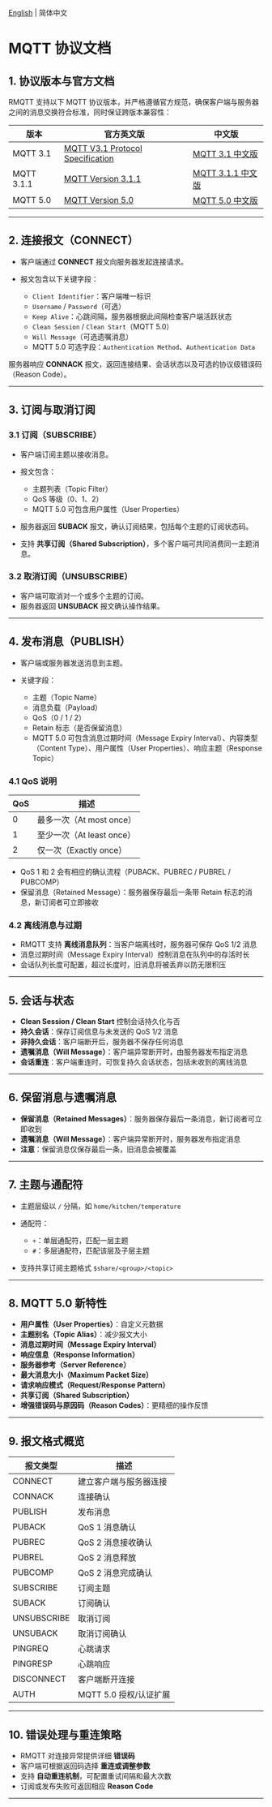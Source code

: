 [English](../en_US/mqtt-protocol.md)  | 简体中文

# MQTT 协议文档

## 1. 协议版本与官方文档

RMQTT 支持以下 MQTT 协议版本，并严格遵循官方规范，确保客户端与服务器之间的消息交换符合标准，同时保证跨版本兼容性：

| 版本         | 官方英文版                                                                                                         | 中文版                                             |
| ---------- | ------------------------------------------------------------------------------------------------------------- | ----------------------------------------------- |
| MQTT 3.1   | [MQTT V3.1 Protocol Specification](https://public.dhe.ibm.com/software/dw/webservices/ws-mqtt/mqtt-v3r1.html) | [MQTT 3.1 中文版](https://mqtt.p2hp.com/mqtt311)   |
| MQTT 3.1.1 | [MQTT Version 3.1.1](https://docs.oasis-open.org/mqtt/mqtt/v3.1.1/os/mqtt-v3.1.1-os.html)                     | [MQTT 3.1.1 中文版](https://mqtt.p2hp.com/mqtt311) |
| MQTT 5.0   | [MQTT Version 5.0](https://docs.oasis-open.org/mqtt/mqtt/v5.0/mqtt-v5.0.html)                                 | [MQTT 5.0 中文版](https://mqtt.p2hp.com/mqtt-5-0)  |

---

## 2. 连接报文（CONNECT）

* 客户端通过 **CONNECT** 报文向服务器发起连接请求。
* 报文包含以下关键字段：

    * `Client Identifier`：客户端唯一标识
    * `Username` / `Password`（可选）
    * `Keep Alive`：心跳间隔，服务器根据此间隔检查客户端活跃状态
    * `Clean Session` / `Clean Start`（MQTT 5.0）
    * `Will Message`（可选遗嘱消息）
    * MQTT 5.0 可选字段：`Authentication Method`、`Authentication Data`

服务器响应 **CONNACK** 报文，返回连接结果、会话状态以及可选的协议级错误码（Reason Code）。

---

## 3. 订阅与取消订阅

### 3.1 订阅（SUBSCRIBE）

* 客户端订阅主题以接收消息。

* 报文包含：

    * 主题列表（Topic Filter）
    * QoS 等级（0、1、2）
    * MQTT 5.0 可包含用户属性（User Properties）

* 服务器返回 **SUBACK** 报文，确认订阅结果，包括每个主题的订阅状态码。

* 支持 **共享订阅（Shared Subscription）**，多个客户端可共同消费同一主题消息。

### 3.2 取消订阅（UNSUBSCRIBE）

* 客户端可取消对一个或多个主题的订阅。
* 服务器返回 **UNSUBACK** 报文确认操作结果。

---

## 4. 发布消息（PUBLISH）

* 客户端或服务器发送消息到主题。
* 关键字段：

    * 主题（Topic Name）
    * 消息负载（Payload）
    * QoS（0 / 1 / 2）
    * Retain 标志（是否保留消息）
    * MQTT 5.0 可包含消息过期时间（Message Expiry Interval）、内容类型（Content Type）、用户属性（User Properties）、响应主题（Response Topic）

### 4.1 QoS 说明

| QoS | 描述                  |
| --- | ------------------- |
| 0   | 最多一次（At most once）  |
| 1   | 至少一次（At least once） |
| 2   | 仅一次（Exactly once）   |

* QoS 1 和 2 会有相应的确认流程（PUBACK、PUBREC / PUBREL / PUBCOMP）
* 保留消息（Retained Message）：服务器保存最后一条带 Retain 标志的消息，新订阅者可立即接收

### 4.2 离线消息与过期

* RMQTT 支持 **离线消息队列**：当客户端离线时，服务器可保存 QoS 1/2 消息
* 消息过期时间（Message Expiry Interval）控制消息在队列中的存活时长
* 会话队列长度可配置，超过长度时，旧消息将被丢弃以防无限积压

---

## 5. 会话与状态

* **Clean Session / Clean Start** 控制会话持久化与否
* **持久会话**：保存订阅信息与未发送的 QoS 1/2 消息
* **非持久会话**：客户端断开后，服务器不保存任何消息
* **遗嘱消息（Will Message）**：客户端异常断开时，由服务器发布指定消息
* **会话重连**：客户端重连时，可恢复持久会话状态，包括未收到的离线消息

---

## 6. 保留消息与遗嘱消息

* **保留消息（Retained Messages）**：服务器保存最后一条消息，新订阅者可立即收到
* **遗嘱消息（Will Message）**：客户端异常断开时，服务器发布指定消息
* **注意**：保留消息仅保存最后一条，旧消息会被覆盖

---

## 7. 主题与通配符

* 主题层级以 `/` 分隔，如 `home/kitchen/temperature`

* 通配符：

    * `+`：单层通配符，匹配一层主题
    * `#`：多层通配符，匹配该层及子层主题

* 支持共享订阅主题格式 `$share/<group>/<topic>`

---

## 8. MQTT 5.0 新特性

* **用户属性（User Properties）**：自定义元数据
* **主题别名（Topic Alias）**：减少报文大小
* **消息过期时间（Message Expiry Interval）**
* **响应信息（Response Information）**
* **服务器参考（Server Reference）**
* **最大消息大小（Maximum Packet Size）**
* **请求响应模式（Request/Response Pattern）**
* **共享订阅（Shared Subscription）**
* **增强错误码与原因码（Reason Codes）**：更精细的操作反馈

---

## 9. 报文格式概览

| 报文类型        | 描述               |
| ----------- | ---------------- |
| CONNECT     | 建立客户端与服务器连接      |
| CONNACK     | 连接确认             |
| PUBLISH     | 发布消息             |
| PUBACK      | QoS 1 消息确认       |
| PUBREC      | QoS 2 消息接收确认     |
| PUBREL      | QoS 2 消息释放       |
| PUBCOMP     | QoS 2 消息完成确认     |
| SUBSCRIBE   | 订阅主题             |
| SUBACK      | 订阅确认             |
| UNSUBSCRIBE | 取消订阅             |
| UNSUBACK    | 取消订阅确认           |
| PINGREQ     | 心跳请求             |
| PINGRESP    | 心跳响应             |
| DISCONNECT  | 客户端断开连接          |
| AUTH        | MQTT 5.0 授权/认证扩展 |

---

## 10. 错误处理与重连策略

* RMQTT 对连接异常提供详细 **错误码**
* 客户端可根据返回码选择 **重连或调整参数**
* 支持 **自动重连机制**，可配置重试间隔和最大次数
* 订阅或发布失败可返回相应 **Reason Code**

---

